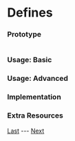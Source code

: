 # Defines
### Prototype  
>```c++
>
>```
### Usage: Basic  


### Usage: Advanced  


### Implementation  


### Extra Resources  

[Last](https://www.github.com/Zomon333/SadBoat-Engine/tree/Linux-Refactor/docs/2-utilities/rapidxml.md) --- [Next](https://www.github.com/Zomon333/SadBoat-Engine/tree/Linux-Refactor/docs/1-introduction/table-of-contents.md)